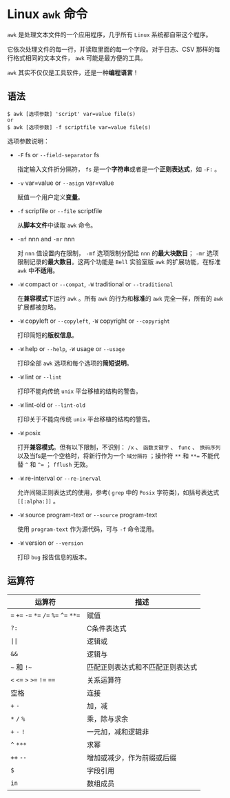 # Linux `awk` 命令

`awk` 是处理文本文件的一个应用程序，几乎所有 `Linux` 系统都自带这个程序。

它依次处理文件的每一行，并读取里面的每一个字段。对于日志、CSV 那样的每行格式相同的文本文件， `awk` 可能是最方便的工具。

`awk` 其实不仅仅是工具软件，还是一种**编程语言**！

## 语法

``` shell
$ awk [选项参数] 'script' var=value file(s)
or
$ awk [选项参数] -f scriptfile var=value file(s)
```

选项参数说明：

* `-F` fs or `--field-separator` fs

  指定输入文件折分隔符， `fs` 是一个**字符串**或者是一个**正则表达式**，如 `-F:` 。

* `-v` var=value or `--asign` var=value

  赋值一个用户定义**变量**。

* `-f` scripfile or `--file` scriptfile

  从**脚本文件**中读取 `awk` 命令。

* `-mf` nnn and `-mr` nnn

  对 `nnn` 值设置内在限制， `-mf` 选项限制分配给 `nnn` 的**最大块数目**； `-mr` 选项限制记录的**最大数目**。这两个功能是 `Bell` 实验室版 `awk` 的扩展功能，在标准 `awk` 中**不适用**。

* `-W` compact or `--compat`,  `-W` traditional or `--traditional`

  在**兼容模式**下运行 `awk` 。所有 `awk` 的行为和**标准**的 `awk` 完全一样，所有的 `awk` 扩展都被忽略。

* `-W` copyleft or `--copyleft`,  `-W` copyright or `--copyright`

  打印简短的**版权信息**。

* `-W` help or `--help`,  `-W` usage or `--usage`

  打印全部 `awk` 选项和每个选项的**简短说明**。

* `-W` lint or `--lint`

  打印不能向传统 `unix` 平台移植的结构的警告。

* `-W` lint-old or `--lint-old`

  打印关于不能向传统 `unix` 平台移植的结构的警告。

* `-W` posix

  打开**兼容模式**。但有以下限制，不识别： `/x` 、 `函数关键字` 、 `func` 、 `换码序列` 以及当fs是一个空格时，将新行作为一个 `域分隔符` ；操作符 `**` 和 `**=` 不能代替 `^` 和 `^=` ； `fflush` 无效。

* `-W` re-interval or `--re-inerval`

  允许间隔正则表达式的使用，参考( `grep` 中的 `Posix` 字符类)，如括号表达式 `[[:alpha:]]` 。

* `-W` source program-text or `--source` program-text

  使用 `program-text` 作为源代码，可与 `-f` 命令混用。

* `-W` version or `--version`

  打印 `bug` 报告信息的版本。

## 运算符

|运算符|描述|
|-----|-----|
| `=`  `+=`  `-=`  `*=`  `/=`  `%=`  `^=`  `**=` |赋值|
| `?:` |C条件表达式|
| `\|\|` |逻辑或|
| `&&` |逻辑与|
| `~` 和 `!~` |匹配正则表达式和不匹配正则表达式|
| `<`  `<=`  `>`  `>=`  `!=`  `==` |关系运算符|
|空格|连接|
| `+`  `-` |加，减|
| `*`  `/`  `%` |乘，除与求余|
| `+`  `-`  `!` |一元加，减和逻辑非|
| `^`  `***` |求幂|
| `++`  `--` |增加或减少，作为前缀或后缀|
| `$` |字段引用|
| `in` |数组成员|
